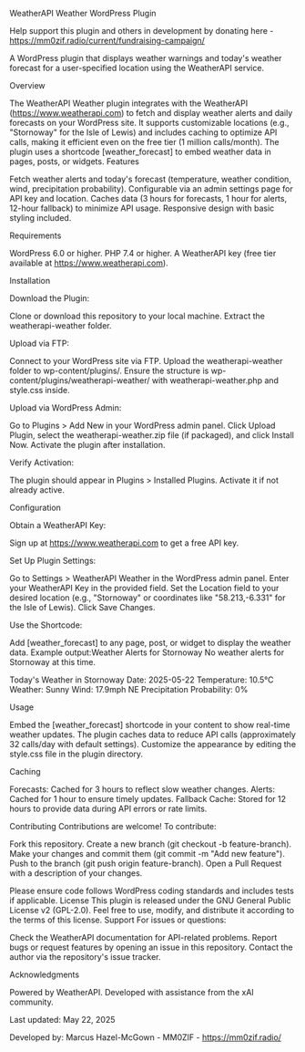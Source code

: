 WeatherAPI Weather WordPress Plugin

Help support this plugin and others in development by donating here - https://mm0zif.radio/current/fundraising-campaign/

A WordPress plugin that displays weather warnings and today's weather forecast for a user-specified location using the WeatherAPI service.

Overview

The WeatherAPI Weather plugin integrates with the WeatherAPI (https://www.weatherapi.com) to fetch and display weather alerts and daily forecasts on your WordPress site. It supports customizable locations (e.g., "Stornoway" for the Isle of Lewis) and includes caching to optimize API calls, making it efficient even on the free tier (1 million calls/month). The plugin uses a shortcode [weather_forecast] to embed weather data in pages, posts, or widgets.
Features

Fetch weather alerts and today's forecast (temperature, weather condition, wind, precipitation probability).
Configurable via an admin settings page for API key and location.
Caches data (3 hours for forecasts, 1 hour for alerts, 12-hour fallback) to minimize API usage.
Responsive design with basic styling included.

Requirements

WordPress 6.0 or higher.
PHP 7.4 or higher.
A WeatherAPI key (free tier available at https://www.weatherapi.com).

Installation

Download the Plugin:

Clone or download this repository to your local machine.
Extract the weatherapi-weather folder.


Upload via FTP:

Connect to your WordPress site via FTP.
Upload the weatherapi-weather folder to wp-content/plugins/.
Ensure the structure is wp-content/plugins/weatherapi-weather/ with weatherapi-weather.php and style.css inside.


Upload via WordPress Admin:

Go to Plugins > Add New in your WordPress admin panel.
Click Upload Plugin, select the weatherapi-weather.zip file (if packaged), and click Install Now.
Activate the plugin after installation.


Verify Activation:

The plugin should appear in Plugins > Installed Plugins. Activate it if not already active.



Configuration

Obtain a WeatherAPI Key:

Sign up at https://www.weatherapi.com to get a free API key.


Set Up Plugin Settings:

Go to Settings > WeatherAPI Weather in the WordPress admin panel.
Enter your WeatherAPI Key in the provided field.
Set the Location field to your desired location (e.g., "Stornoway" or coordinates like "58.213,-6.331" for the Isle of Lewis).
Click Save Changes.


Use the Shortcode:

Add [weather_forecast] to any page, post, or widget to display the weather data.
Example output:Weather Alerts for Stornoway
No weather alerts for Stornoway at this time.

Today's Weather in Stornoway
Date: 2025-05-22
Temperature: 10.5°C
Weather: Sunny
Wind: 17.9mph NE
Precipitation Probability: 0%





Usage

Embed the [weather_forecast] shortcode in your content to show real-time weather updates.
The plugin caches data to reduce API calls (approximately 32 calls/day with default settings).
Customize the appearance by editing the style.css file in the plugin directory.

Caching

Forecasts: Cached for 3 hours to reflect slow weather changes.
Alerts: Cached for 1 hour to ensure timely updates.
Fallback Cache: Stored for 12 hours to provide data during API errors or rate limits.

Contributing
Contributions are welcome! To contribute:

Fork this repository.
Create a new branch (git checkout -b feature-branch).
Make your changes and commit them (git commit -m "Add new feature").
Push to the branch (git push origin feature-branch).
Open a Pull Request with a description of your changes.

Please ensure code follows WordPress coding standards and includes tests if applicable.
License
This plugin is released under the GNU General Public License v2 (GPL-2.0). Feel free to use, modify, and distribute it according to the terms of this license.
Support
For issues or questions:

Check the WeatherAPI documentation for API-related problems.
Report bugs or request features by opening an issue in this repository.
Contact the author via the repository's issue tracker.

Acknowledgments

Powered by WeatherAPI.
Developed with assistance from the xAI community.

Last updated: May 22, 2025

Developed by: Marcus Hazel-McGown - MM0ZIF - https://mm0zif.radio/ 